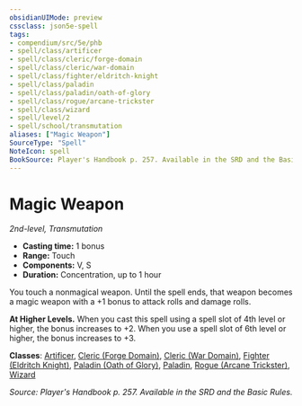 ```yaml
---
obsidianUIMode: preview
cssclass: json5e-spell
tags:
- compendium/src/5e/phb
- spell/class/artificer
- spell/class/cleric/forge-domain
- spell/class/cleric/war-domain
- spell/class/fighter/eldritch-knight
- spell/class/paladin
- spell/class/paladin/oath-of-glory
- spell/class/rogue/arcane-trickster
- spell/class/wizard
- spell/level/2
- spell/school/transmutation
aliases: ["Magic Weapon"]
SourceType: "Spell"
NoteIcon: spell
BookSource: Player's Handbook p. 257. Available in the SRD and the Basic Rules.
---
```

# Magic Weapon
*2nd-level, Transmutation*  

- **Casting time:** 1 bonus
- **Range:** Touch
- **Components:** V, S
- **Duration:** Concentration, up to 1 hour

You touch a nonmagical weapon. Until the spell ends, that weapon becomes a magic weapon with a +1 bonus to attack rolls and damage rolls.

**At Higher Levels.** When you cast this spell using a spell slot of 4th level or higher, the bonus increases to +2. When you use a spell slot of 6th level or higher, the bonus increases to +3.

**Classes**: [Artificer](/3-Mechanics/CLI/classes/artificer-tce.md), [Cleric (Forge Domain)](/3-Mechanics/CLI/classes/cleric-forge-domain-xge.md), [Cleric (War Domain)](/3-Mechanics/CLI/classes/cleric-war-domain.md), [Fighter (Eldritch Knight)](/3-Mechanics/CLI/classes/fighter-eldritch-knight.md), [Paladin (Oath of Glory)](/3-Mechanics/CLI/classes/paladin-oath-of-glory-tce.md), [Paladin](/3-Mechanics/CLI/classes/paladin.md), [Rogue (Arcane Trickster)](/3-Mechanics/CLI/classes/rogue-arcane-trickster.md), [Wizard](/3-Mechanics/CLI/classes/wizard.md)

*Source: Player's Handbook p. 257. Available in the SRD and the Basic Rules.*